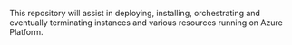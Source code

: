 This repository will assist in deploying, installing, orchestrating and eventually terminating instances and various resources running on Azure Platform.
